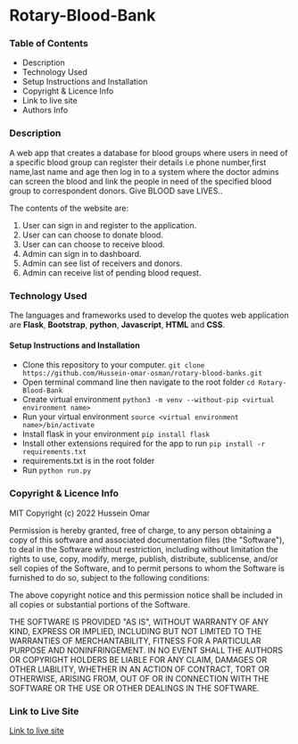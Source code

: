 # Rotary-Blood-Bank

### Table of Contents

- Description
- Technology Used
- Setup Instructions and Installation
- Copyright & Licence Info
- Link to live site
- Authors Info

### Description

A web app that creates a database for blood groups where users in need of a specific blood group can register their details i.e phone number,first name,last name and age then log in to a system where the doctor admins can screen the blood and link the people in need of the specified blood group to correspondent donors. Give BLOOD save LIVES..

The contents of the website are:

1. User can sign in and register to the application.
2. User can can choose to donate blood.
3. User can can choose to receive blood.
4. Admin can sign in to dashboard.
5. Admin can see list of receivers and donors.
6. Admin can receive list of pending blood request.

### Technology Used

The languages and frameworks used to develop the quotes web application are **Flask**, **Bootstrap**, **python**, **Javascript**, **HTML** and **CSS**.

#### Setup Instructions and Installation

- Clone this repository to your computer. `git clone https://github.com/Hussein-omar-osman/rotary-blood-banks.git`
- Open terminal command line then navigate to the root folder `cd Rotary-Blood-Bank`
- Create virtual environment `python3 -m venv --without-pip <virtual environment name>`
- Run your virtual environment `source <virtual environment name>/bin/activate`
- Install flask in your environment `pip install flask`
- Install other extensions required for the app to run `pip install -r requirements.txt`
- requirements.txt is in the root folder
- Run `python run.py`

### Copyright & Licence Info

MIT Copyright (c) 2022 Hussein Omar

Permission is hereby granted, free of charge, to any person obtaining a copy of this software and associated documentation files (the "Software"), to deal in the Software without restriction, including without limitation the rights to use, copy, modify, merge, publish, distribute, sublicense, and/or sell copies of the Software, and to permit persons to whom the Software is furnished to do so, subject to the following conditions:

The above copyright notice and this permission notice shall be included in all copies or substantial portions of the Software.

THE SOFTWARE IS PROVIDED "AS IS", WITHOUT WARRANTY OF ANY KIND, EXPRESS OR IMPLIED, INCLUDING BUT NOT LIMITED TO THE WARRANTIES OF MERCHANTABILITY, FITNESS FOR A PARTICULAR PURPOSE AND NONINFRINGEMENT. IN NO EVENT SHALL THE AUTHORS OR COPYRIGHT HOLDERS BE LIABLE FOR ANY CLAIM, DAMAGES OR OTHER LIABILITY, WHETHER IN AN ACTION OF CONTRACT, TORT OR OTHERWISE, ARISING FROM, OUT OF OR IN CONNECTION WITH THE SOFTWARE OR THE USE OR OTHER DEALINGS IN THE SOFTWARE.

### Link to Live Site

[Link to live site](https://salty-bastion-21477.herokuapp.com/)
